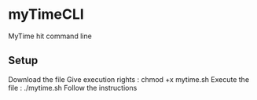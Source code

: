 # myTimeCLI
MyTime hit command line

## Setup
Download the file
Give execution rights : chmod +x mytime.sh
Execute the file : ./mytime.sh
Follow the instructions
